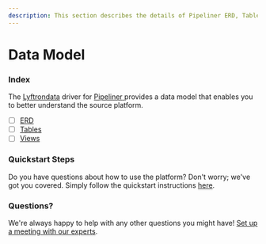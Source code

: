 ```yaml
---
description: This section describes the details of Pipeliner ERD, Tables, and Views.
---
```


# Data Model

### Index

The  [Lyftrondata](https://www.lyftrondata.com/) driver for [Pipeliner](https://www.lyftrondata.com/integration/pipeliner/)[ ](https://www.lyftrondata.com/integration/pipeliner/)provides a data model that enables you to better understand the source platform.

* [ ] [ERD](../../../sales-analytics/pipeliner/data-model/erd.md)
* [ ] [Tables](../../../sales-analytics/pipeliner/data-model/tables.md)
* [ ] [Views](../../../sales-analytics/pipeliner/data-model/views.md)

### Quickstart Steps

Do you have questions about how to use the platform? Don't worry; we've got you covered. Simply follow the quickstart instructions [here](../../../../quickstart-steps.md).

### Questions? <a href="#questions" id="questions"></a>

We're always happy to help with any other questions you might have! [Set up a meeting with our experts](https://www.lyftrondata.com/book-a-meeting/).

